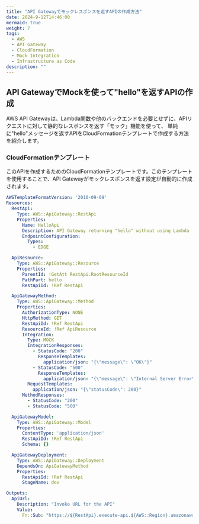 ```yaml
---
title: "API Gatewayでモックレスポンスを返すAPIの作成方法"
date: 2024-9-12T14:46:00
mermaid: true
weight: 7
tags:
  - AWS
  - API Gateway
  - CloudFormation
  - Mock Integration
  - Infrastructure as Code
description: ""
---
```


## API GatewayでMockを使って"hello"を返すAPIの作成

AWS API Gatewayは、Lambda関数や他のバックエンドを必要とせずに、APIリクエストに対して静的なレスポンスを返す「モック」機能を使って、
単純に"hello"メッセージを返すAPIをCloudFormationテンプレートで作成する方法を紹介します。

### CloudFormationテンプレート

このAPIを作成するためのCloudFormationテンプレートです。このテンプレートを使用することで、API Gatewayがモックレスポンスを返す設定が自動的に作成されます。

```yaml
AWSTemplateFormatVersion: '2010-09-09'
Resources:
  RestApi:
    Type: AWS::ApiGateway::RestApi
    Properties: 
      Name: HelloApi
      Description: API Gateway returning "hello" without using Lambda
      EndpointConfiguration:
        Types:
          - EDGE

  ApiResource:
    Type: AWS::ApiGateway::Resource
    Properties:
      ParentId: !GetAtt RestApi.RootResourceId
      PathPart: hello
      RestApiId: !Ref RestApi

  ApiGatewayMethod:
    Type: AWS::ApiGateway::Method
    Properties:
      AuthorizationType: NONE
      HttpMethod: GET
      RestApiId: !Ref RestApi
      ResourceId: !Ref ApiResource
      Integration:
        Type: MOCK
        IntegrationResponses:
          - StatusCode: "200"
            ResponseTemplates:
              application/json: "{\"message\": \"OK\"}"
          - StatusCode: "500"
            ResponseTemplates:
              application/json: "{\"message\": \"Internal Server Error\"}"
        RequestTemplates:
          application/json: "{\"statusCode\": 200}"
      MethodResponses:
        - StatusCode: "200"
        - StatusCode: "500"

  ApiGatewayModel:
    Type: AWS::ApiGateway::Model
    Properties:
      ContentType: 'application/json'
      RestApiId: !Ref RestApi
      Schema: {}

  ApiGatewayDeployment:
    Type: AWS::ApiGateway::Deployment
    DependsOn: ApiGatewayMethod
    Properties:
      RestApiId: !Ref RestApi
      StageName: dev

Outputs:
  ApiUrl:
    Description: "Invoke URL for the API"
    Value: 
      Fn::Sub: "https://${RestApi}.execute-api.${AWS::Region}.amazonaws.com/dev/hello"
```
